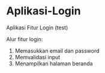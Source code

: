 # Aplikasi-Login
Aplikasi Fitur Login (test)

Alur fitur login:
1. Memasukkan email dan password
2. Memvalidasi input
3. Menampilkan halaman beranda
